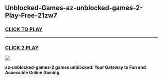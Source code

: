 
## Unblocked-Games-az-unblocked-games-2-Play-Free-21zw7
<h3>
<a href="https://premium76.site?title=az-unblocked-games-2&ref=09A">CLICK TO PLAY</a></h3>
<hr>

<h3>
<a href="https://premium76.site?title=az-unblocked-games-2&ref=09A">CLICK 2 PLAY</a>
  
</h3>

<a href="https://premium76.site?title=az-unblocked-games-2&ref=09A"><img src="https://clearcache.store/games.png"></a>


**az-unblocked-games-2 games unblocked: Your Gateway to Fun and Accessible Online Gaming**
